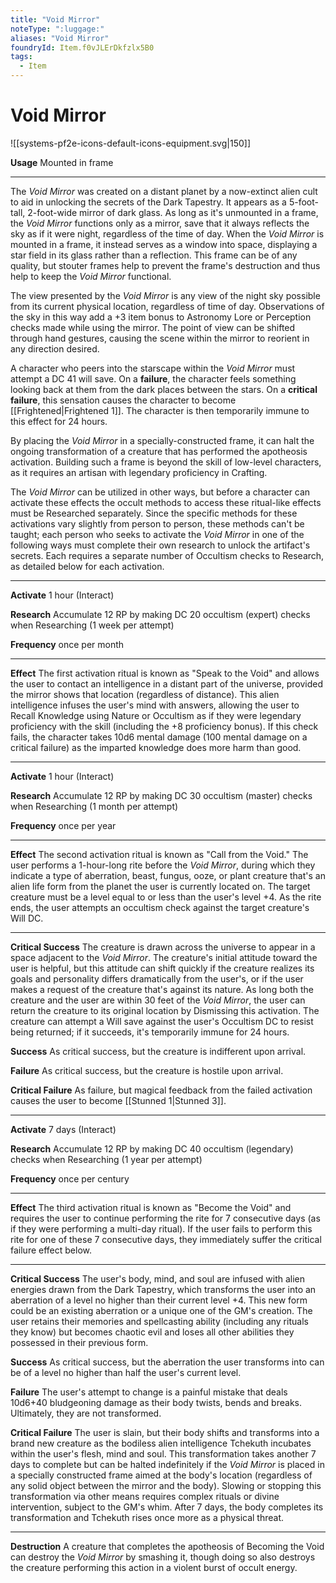 ```yaml
---
title: "Void Mirror"
noteType: ":luggage:"
aliases: "Void Mirror"
foundryId: Item.f0vJLErDkfzlx5B0
tags:
  - Item
---
```


# Void Mirror
![[systems-pf2e-icons-default-icons-equipment.svg|150]]

**Usage** Mounted in frame

* * *

The _Void Mirror_ was created on a distant planet by a now-extinct alien cult to aid in unlocking the secrets of the Dark Tapestry. It appears as a 5-foot-tall, 2-foot-wide mirror of dark glass. As long as it's unmounted in a frame, the _Void Mirror_ functions only as a mirror, save that it always reflects the sky as if it were night, regardless of the time of day. When the _Void Mirror_ is mounted in a frame, it instead serves as a window into space, displaying a star field in its glass rather than a reflection. This frame can be of any quality, but stouter frames help to prevent the frame's destruction and thus help to keep the _Void Mirror_ functional.

The view presented by the _Void Mirror_ is any view of the night sky possible from its current physical location, regardless of time of day. Observations of the sky in this way add a +3 item bonus to Astronomy Lore or Perception checks made while using the mirror. The point of view can be shifted through hand gestures, causing the scene within the mirror to reorient in any direction desired.

A character who peers into the starscape within the _Void Mirror_ must attempt a DC 41 will save. On a **failure**, the character feels something looking back at them from the dark places between the stars. On a **critical failure**, this sensation causes the character to become [[Frightened|Frightened 1]]. The character is then temporarily immune to this effect for 24 hours.

By placing the _Void Mirror_ in a specially-constructed frame, it can halt the ongoing transformation of a creature that has performed the apotheosis activation. Building such a frame is beyond the skill of low-level characters, as it requires an artisan with legendary proficiency in Crafting.

The _Void Mirror_ can be utilized in other ways, but before a character can activate these effects the occult methods to access these ritual-like effects must be Researched separately. Since the specific methods for these activations vary slightly from person to person, these methods can't be taught; each person who seeks to activate the _Void Mirror_ in one of the following ways must complete their own research to unlock the artifact's secrets. Each requires a separate number of Occultism checks to Research, as detailed below for each activation.

* * *

**Activate** 1 hour (Interact)

**Research** Accumulate 12 RP by making DC 20 occultism (expert) checks when Researching (1 week per attempt)

**Frequency** once per month

* * *

**Effect** The first activation ritual is known as "Speak to the Void" and allows the user to contact an intelligence in a distant part of the universe, provided the mirror shows that location (regardless of distance). This alien intelligence infuses the user's mind with answers, allowing the user to Recall Knowledge using Nature or Occultism as if they were legendary proficiency with the skill (including the +8 proficiency bonus). If this check fails, the character takes 10d6 mental damage (100 mental damage on a critical failure) as the imparted knowledge does more harm than good.

* * *

**Activate** 1 hour (Interact)

**Research** Accumulate 12 RP by making DC 30 occultism (master) checks when Researching (1 month per attempt)

**Frequency** once per year

* * *

**Effect** The second activation ritual is known as "Call from the Void." The user performs a 1-hour-long rite before the _Void Mirror_, during which they indicate a type of aberration, beast, fungus, ooze, or plant creature that's an alien life form from the planet the user is currently located on. The target creature must be a level equal to or less than the user's level +4. As the rite ends, the user attempts an occultism check against the target creature's Will DC.

* * *

**Critical Success** The creature is drawn across the universe to appear in a space adjacent to the _Void Mirror_. The creature's initial attitude toward the user is helpful, but this attitude can shift quickly if the creature realizes its goals and personality differs dramatically from the user's, or if the user makes a request of the creature that's against its nature. As long both the creature and the user are within 30 feet of the _Void Mirror_, the user can return the creature to its original location by Dismissing this activation. The creature can attempt a Will save against the user's Occultism DC to resist being returned; if it succeeds, it's temporarily immune for 24 hours.

**Success** As critical success, but the creature is indifferent upon arrival.

**Failure** As critical success, but the creature is hostile upon arrival.

**Critical Failure** As failure, but magical feedback from the failed activation causes the user to become [[Stunned 1|Stunned 3]].

* * *

**Activate** 7 days (Interact)

**Research** Accumulate 12 RP by making DC 40 occultism (legendary) checks when Researching (1 year per attempt)

**Frequency** once per century

* * *

**Effect** The third activation ritual is known as "Become the Void" and requires the user to continue performing the rite for 7 consecutive days (as if they were performing a multi-day ritual). If the user fails to perform this rite for one of these 7 consecutive days, they immediately suffer the critical failure effect below.

* * *

**Critical Success** The user's body, mind, and soul are infused with alien energies drawn from the Dark Tapestry, which transforms the user into an aberration of a level no higher than their current level +4. This new form could be an existing aberration or a unique one of the GM's creation. The user retains their memories and spellcasting ability (including any rituals they know) but becomes chaotic evil and loses all other abilities they possessed in their previous form.

**Success** As critical success, but the aberration the user transforms into can be of a level no higher than half the user's current level.

**Failure** The user's attempt to change is a painful mistake that deals 10d6+40 bludgeoning damage as their body twists, bends and breaks. Ultimately, they are not transformed.

**Critical Failure** The user is slain, but their body shifts and transforms into a brand new creature as the bodiless alien intelligence Tchekuth incubates within the user's flesh, mind and soul. This transformation takes another 7 days to complete but can be halted indefinitely if the _Void Mirror_ is placed in a specially constructed frame aimed at the body's location (regardless of any solid object between the mirror and the body). Slowing or stopping this transformation via other means requires complex rituals or divine intervention, subject to the GM's whim. After 7 days, the body completes its transformation and Tchekuth rises once more as a physical threat.

* * *

**Destruction** A creature that completes the apotheosis of Becoming the Void can destroy the _Void Mirror_ by smashing it, though doing so also destroys the creature performing this action in a violent burst of occult energy.
